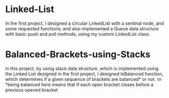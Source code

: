# Linked-List
In the first project, I designed a circular LinkedList with a sentinal node, and some requested functions; and also implemented a Queue data structure with basic push and pull methods, using my custom LinkedList class.
# Balanced-Brackets-using-Stacks
in this project, by using stack data structure ,which is implemented using the Linked List designed in the first project, I designed IsBalanced function, which determines if a given sequence of brackets are balanced* or not.
\n *being balanced here means that if each open bracket closes before a previous opened bracket
